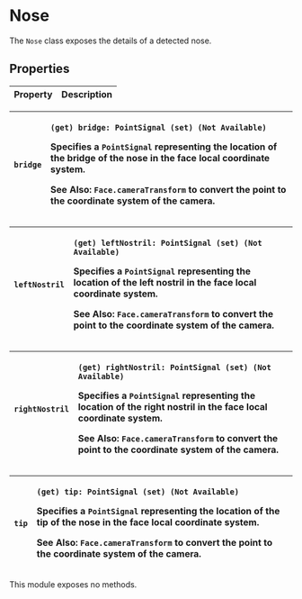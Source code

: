 # Nose

The `Nose` class exposes the details of a detected nose.

## Properties

| Property | Description |
| :--- | :--- |


<table>
  <thead>
    <tr>
      <th style="text-align:left"><code>bridge</code>
      </th>
      <th style="text-align:left">
        <p><code>(get) bridge: PointSignal (set) (Not Available)</code>
        </p>
        <p>Specifies a <code>PointSignal</code> representing the location of the bridge
          of the nose in the face local coordinate system.</p>
        <p><b>See Also</b>: <code>Face.cameraTransform</code> to convert the point
          to the coordinate system of the camera.</p>
      </th>
    </tr>
  </thead>
  <tbody></tbody>
</table><table>
  <thead>
    <tr>
      <th style="text-align:left"><code>leftNostril</code>
      </th>
      <th style="text-align:left">
        <p><code>(get) leftNostril: PointSignal (set) (Not Available)</code>
        </p>
        <p>Specifies a <code>PointSignal</code> representing the location of the left
          nostril in the face local coordinate system.</p>
        <p><b>See Also</b>: <code>Face.cameraTransform</code> to convert the point
          to the coordinate system of the camera.</p>
      </th>
    </tr>
  </thead>
  <tbody></tbody>
</table><table>
  <thead>
    <tr>
      <th style="text-align:left"><code>rightNostril</code>
      </th>
      <th style="text-align:left">
        <p><code>(get) rightNostril: PointSignal (set) (Not Available)</code>
        </p>
        <p>Specifies a <code>PointSignal</code> representing the location of the right
          nostril in the face local coordinate system.</p>
        <p><b>See Also</b>: <code>Face.cameraTransform</code> to convert the point
          to the coordinate system of the camera.</p>
      </th>
    </tr>
  </thead>
  <tbody></tbody>
</table><table>
  <thead>
    <tr>
      <th style="text-align:left"><code>tip</code>
      </th>
      <th style="text-align:left">
        <p><code>(get) tip: PointSignal (set) (Not Available)</code>
        </p>
        <p>Specifies a <code>PointSignal</code> representing the location of the tip
          of the nose in the face local coordinate system.</p>
        <p><b>See Also</b>: <code>Face.cameraTransform</code> to convert the point
          to the coordinate system of the camera.</p>
      </th>
    </tr>
  </thead>
  <tbody></tbody>
</table>This module exposes no methods.

